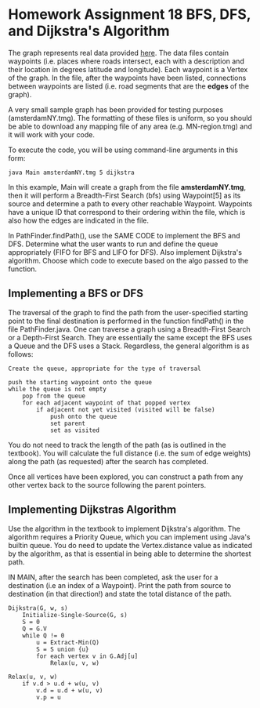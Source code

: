 # Homework Assignment 18 BFS, DFS, and Dijkstra's Algorithm

The graph represents real data provided [here](https://travelmapping.net/graphs/). The data files contain waypoints (i.e. places where roads intersect, each with a description and their location in degrees latitude and longitude). Each waypoint is a Vertex of the graph. In the file, after the waypoints have been listed, connections between waypoints are listed (i.e. road segments that are the __edges__ of the graph).

A very small sample graph has been provided for testing purposes (amsterdamNY.tmg). The formatting of these files is uniform, so you should be able to download any mapping file of any area (e.g. MN-region.tmg) and it will work with your code.

To execute the code, you will be using command-line arguments in this form:

```terminal
java Main amsterdamNY.tmg 5 dijkstra
```

In this example, Main will create a graph from the file __amsterdamNY.tmg__, then it will perform a Breadth-First Search (bfs) using Waypoint[5] as its source and determine a path to every other reachable Waypoint. Waypoints have a unique ID that correspond to their ordering within the file, which is also how the edges are indicated in the file.

In PathFinder.findPath(), use the SAME CODE to implement the BFS and DFS. Determine what the user wants to run and define the queue appropriately (FIFO for BFS and LIFO for DFS). Also implement Dijkstra's algorithm. Choose which code to execute based on the algo passed to the function.

## Implementing a BFS or DFS

The traversal of the graph to find the path from the user-specified starting point to the final destination is performed in the function findPath() in the file PathFinder.java. One can traverse a graph using a Breadth-First Search or a Depth-First Search. They are essentially the same except the BFS uses a Queue and the DFS uses a Stack. Regardless, the general algorithm is as follows:

```pseudo
Create the queue, appropriate for the type of traversal

push the starting waypoint onto the queue
while the queue is not empty
    pop from the queue
    for each adjacent waypoint of that popped vertex
        if adjacent not yet visited (visited will be false)
            push onto the queue
            set parent
            set as visited
```

You do not need to track the length of the path (as is outlined in the textbook). You will calculate the full distance (i.e. the sum of edge weights) along the path (as requested) after the search has completed.

Once all vertices have been explored, you can construct a path from any other vertex back to the source following the parent pointers.

## Implementing Dijkstras Algorithm

Use the algorithm in the textbook to implement Dijkstra's algorithm. The algorithm requires a Priority Queue, which you can implement using Java's builtin queue. You do need to update the Vertex.distance value as indicated by the algorithm, as that is essential in being able to determine the shortest path.

IN MAIN, after the search has been completed, ask the user for a destination (i.e an index of a Waypoint). Print the path from source to destination (in that direction!) and state the total distance of the path.

```pseudo
Dijkstra(G, w, s)
    Initialize-Single-Source(G, s)
    S = 0
    Q = G.V
    while Q != 0
        u = Extract-Min(Q)
        S = S union {u}
        for each vertex v in G.Adj[u]
            Relax(u, v, w)

Relax(u, v, w)
    if v.d > u.d + w(u, v)
        v.d = u.d + w(u, v)
        v.p = u
```
